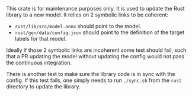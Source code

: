 This crate is for maintenance purposes only. It is used to update the Rust library to a new model.
It relies on 2 symbolic links to be coherent:
- `rust/lib/src/model.onnx` should point to the model.
- `rust/gen/data/config.json` should point to the definition of the target labels for that model.

Ideally if those 2 symbolic links are incoherent some test should fail, such that a PR updating the
model without updating the config would not pass the continuous integration.

There is another test to make sure the library code is in sync with the config. If this test fails,
one simply needs to run `./sync.sh` from the `rust` directory to update the library.
